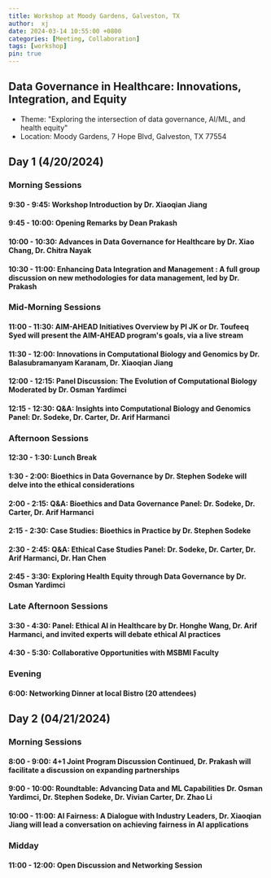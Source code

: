 ```yaml
---
title: Workshop at Moody Gardens, Galveston, TX
author:  xj
date: 2024-03-14 10:55:00 +0800
categories: [Meeting, Collaboration]
tags: [workshop]
pin: true
---
```

## Data Governance in Healthcare: Innovations, Integration, and Equity
* Theme: "Exploring the intersection of data governance, AI/ML, and health equity"
* Location:  Moody Gardens, 7 Hope Blvd, Galveston, TX 77554

## Day 1 (4/20/2024)
### Morning Sessions
#### 9:30 - 9:45: Workshop Introduction by Dr. Xiaoqian Jiang
#### 9:45 - 10:00: Opening Remarks by Dean Prakash
#### 10:00 - 10:30: Advances in Data Governance for Healthcare by Dr. Xiao Chang, Dr. Chitra Nayak
#### 10:30 - 11:00: Enhancing Data Integration and Management : A full group discussion on new methodologies for data management, led by Dr. Prakash

### Mid-Morning Sessions
#### 11:00 - 11:30: AIM-AHEAD Initiatives Overview by PI JK or Dr. Toufeeq Syed will present the AIM-AHEAD program's goals, via a live stream
#### 11:30 - 12:00: Innovations in Computational Biology and Genomics by Dr. Balasubramanyam Karanam, Dr. Xiaoqian Jiang
#### 12:00 - 12:15: Panel Discussion: The Evolution of Computational Biology Moderated by Dr. Osman Yardimci
#### 12:15 - 12:30: Q&A: Insights into Computational Biology and Genomics Panel: Dr. Sodeke, Dr. Carter, Dr. Arif Harmanci

### Afternoon Sessions
#### 12:30 - 1:30: Lunch Break 
#### 1:30 - 2:00: Bioethics in Data Governance by Dr. Stephen Sodeke will delve into the ethical considerations
#### 2:00 - 2:15: Q&A: Bioethics and Data Governance Panel: Dr. Sodeke, Dr. Carter, Dr. Arif Harmanci
#### 2:15 - 2:30: Case Studies: Bioethics in Practice by Dr. Stephen Sodeke
#### 2:30 - 2:45: Q&A: Ethical Case Studies Panel: Dr. Sodeke, Dr. Carter, Dr. Arif Harmanci, Dr. Han Chen
#### 2:45 - 3:30: Exploring Health Equity through Data Governance by Dr. Osman Yardimci

### Late Afternoon Sessions
#### 3:30 - 4:30: Panel: Ethical AI in Healthcare by Dr. Honghe Wang, Dr. Arif Harmanci, and invited experts will debate ethical AI practices
#### 4:30 - 5:30: Collaborative Opportunities with MSBMI Faculty

### Evening
#### 6:00: Networking Dinner at local Bistro (20 attendees)
    
## Day 2 (04/21/2024)

### Morning Sessions
#### 8:00 - 9:00: 4+1 Joint Program Discussion Continued, Dr. Prakash will facilitate a discussion on expanding partnerships
#### 9:00 - 10:00: Roundtable: Advancing Data and ML Capabilities Dr. Osman Yardimci, Dr. Stephen Sodeke, Dr. Vivian Carter, Dr. Zhao Li
#### 10:00 - 11:00: AI Fairness: A Dialogue with Industry Leaders, Dr. Xiaoqian Jiang will lead a conversation on achieving fairness in AI applications

### Midday
#### 11:00 - 12:00: Open Discussion and Networking Session


